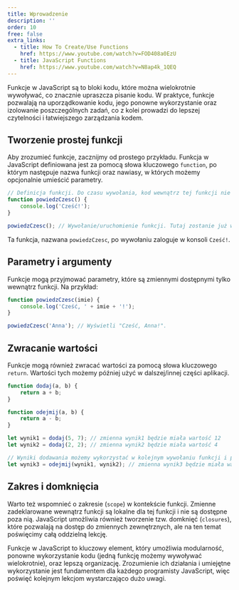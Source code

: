```yaml
---
title: Wprowadzenie
description: ''
order: 10
free: false
extra_links:
  - title: How To Create/Use Functions
    href: https://www.youtube.com/watch?v=FOD408a0EzU
  - title: JavaScript Functions
    href: https://www.youtube.com/watch?v=N8ap4k_1QEQ
---
```


Funkcje w JavaScript są to bloki kodu, które można wielokrotnie wywoływać, co znacznie upraszcza pisanie kodu. W praktyce, funkcje pozwalają na uporządkowanie kodu, jego ponowne wykorzystanie oraz izolowanie poszczególnych zadań, co z kolei prowadzi do lepszej czytelności i łatwiejszego zarządzania kodem.

## Tworzenie prostej funkcji

Aby zrozumieć funkcje, zacznijmy od prostego przykładu. Funkcja w JavaScript definiowana jest za pomocą słowa kluczowego `function`, po którym następuje nazwa funkcji oraz nawiasy, w których możemy opcjonalnie umieścić parametry.

```javascript
// Definicja funkcji. Do czasu wywołania, kod wewnątrz tej funkcji nie zostanie wykonany.
function powiedzCzesc() {
	console.log('Cześć!');
}

powiedzCzesc(); // Wywołanie/uruchomienie funkcji. Tutaj zostanie już wyświetlone "Cześć!".
```

Ta funkcja, nazwana `powiedzCzesc`, po wywołaniu zaloguje w konsoli `Cześć!`.

## Parametry i argumenty

Funkcje mogą przyjmować parametry, które są zmiennymi dostępnymi tylko wewnątrz funkcji. Na przykład:

```javascript
function powiedzCzesc(imie) {
	console.log('Cześć, ' + imie + '!');
}

powiedzCzesc('Anna'); // Wyświetli "Cześć, Anna!".
```

## Zwracanie wartości

Funkcje mogą również zwracać wartości za pomocą słowa kluczowego `return`. Wartości tych możemy później użyć w dalszej/innej części aplikacji.

```javascript
function dodaj(a, b) {
	return a + b;
}

function odejmij(a, b) {
	return a - b;
}

let wynik1 = dodaj(5, 7); // zmienna wynik1 będzie miała wartość 12
let wynik2 = dodaj(2, 2); // zmienna wynik2 będzie miała wartość 4

// Wyniki dodawania możemy wykorzystać w kolejnym wywołaniu funkcji i podać je jako argumenty.
let wynik3 = odejmij(wynik1, wynik2); // zmienna wynik3 będzie miała wartość 8.
```

## Zakres i domknięcia

Warto też wspomnieć o zakresie (`scope`) w kontekście funkcji. Zmienne zadeklarowane wewnątrz funkcji są lokalne dla tej funkcji i nie są dostępne poza nią. JavaScript umożliwia również tworzenie tzw. domknięć (`closures`), które pozwalają na dostęp do zmiennych zewnętrznych, ale na ten temat poświęcimy całą oddzielną lekcję.

Funkcje w JavaScript to kluczowy element, który umożliwia modularność, ponowne wykorzystanie kodu (jedną funkcję możemy wywoływać wielokrotnie), oraz lepszą organizację. Zrozumienie ich działania i umiejętne wykorzystanie jest fundamentem dla każdego programisty JavaScript, więc poświęć kolejnym lekcjom wystarczająco dużo uwagi.
